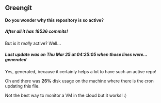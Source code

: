 ## Greengit

#### Do you wonder why this repository is so active?

##### After all it has 18536 commits!

But is it *really* active? Well...

##### Last update was on Thu Mar 25 at 04:25:05 when those lines were... generated

Yes, generated, because it certainly helps a lot to have such an active repo!

Oh and there was **26%** disk usage on the machine
where there is the cron updating this file.

Not the best way to monitor a VM in the cloud but it works! :)
